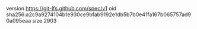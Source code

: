 version https://git-lfs.github.com/spec/v1
oid sha256:a2c9a9274104b1e930ce9bfab9192e1db5b7b0e41fa167b065757ad90a095eaa
size 2903
